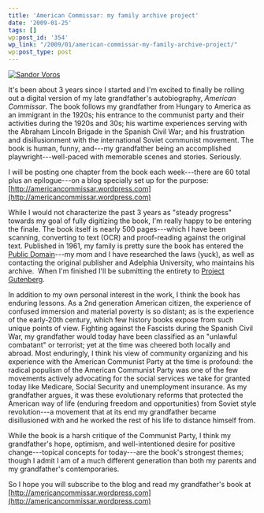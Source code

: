 ```yaml
---
title: 'American Commissar: my family archive project'
date: '2009-01-25'
tags: []
wp:post_id: '354'
wp_link: "/2009/01/american-commissar-my-family-archive-project/"
wp:post_type: post
---
```


[ ![Sandor Voros](http://farm4.static.flickr.com/3093/3227588090_f83a1a7b6e.jpg) ](http://www.flickr.com/photos/bensheldon/3227588090/ "Sandor Voros by bensheldon, on Flickr")

It's been about 3 years since I started and I'm excited to finally be rolling out a digital version of my late grandfather's autobiography, _American Commissar_. The book follows my grandfather from Hungary to America as an immigrant in the 1920s; his entrance to the communist party and their activities during the 1920s and 30s; his wartime experiences serving with the Abraham Lincoln Brigade in the Spanish Civil War; and his frustration and disillusionment with the international Soviet communist movement. The book is human, funny, and---my grandfather being an accomplished playwright---well-paced with memorable scenes and stories. Seriously.

I will be posting one chapter from the book each week---there are 60 total plus an epilogue---on a blog specially set up for the purpose: [http://americancommissar.wordpress.com](http://americancommissar.wordpress.com)

While I would not characterize the past 3 years as "steady progress" towards my goal of fully digitizing the book, I'm really happy to be entering the finale. The book itself is nearly 500 pages---which I have been scanning, converting to text (OCR) and proof-reading against the original text. Published in 1961, my family is pretty sure the book has entered the [Public Domain](http://en.wikipedia.org/wiki/Public_domain)---my mom and I have researched the laws (yuck), as well as contacting the original publisher and Adelphia University, who maintains his archive.  When I'm finished I'll be submitting the entirety to [Project Gutenberg](http://www.gutenberg.org/wiki/Main_Page).

In addition to my own personal interest in the work, I think the book has enduring lessons. As a 2nd generation American citizen, the experience of confused immersion and material poverty is so distant; as is the experience of the early-20th century, which few history books expose from such unique points of view. Fighting against the Fascists during the Spanish Civil War, my grandfather would today have been classified as an "unlawful combatant" or terrorist; yet at the time was cheered both locally and abroad. Most enduringly, I think his view of community organizing and his experience with the American Communist Party at the time is profound: the radical populism of the American Communist Party was one of the few movements actively advocating for the social services we take for granted today like Medicare, Social Security and unemployment insurance. As my grandfather argues, it was these evolutionary reforms that protected the American way of life (enduring freedom and opportunities) from Soviet style revolution---a movement that at its end my grandfather became disillusioned with and he worked the rest of his life to distance himself from.

While the book is a harsh critique of the Communist Party, I think my grandfather's hope, optimism, and well-intentioned desire for positive change---topical concepts for today---are the book's strongest themes; though I admit I am of a much different generation than both my parents and my grandfather's contemporaries.

So I hope you will subscribe to the blog and read my grandfather's book at [http://americancommissar.wordpress.com](http://americancommissar.wordpress.com)
